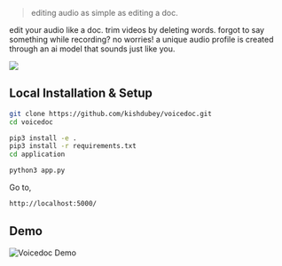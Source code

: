 > editing audio as simple as editing a doc. 

edit your audio like a doc. trim videos by deleting words. forgot to say something while recording? no worries! a unique audio profile is created through an ai model that sounds just like you.

<img src="https://i.ibb.co/ZWjJSGV/Screenshot-from-2022-09-25-22-00-17.png"/>


## Local Installation & Setup

```sh
git clone https://github.com/kishdubey/voicedoc.git
cd voicedoc
```

```sh
pip3 install -e .
pip3 install -r requirements.txt
cd application
```

```sh
python3 app.py
```
Go to,
```sh
http://localhost:5000/
```
## Demo
![Voicedoc Demo](https://github.com/kishdubey/voicedoc/blob/main/application/static/assets/img/voicedoc-demo.gif)
